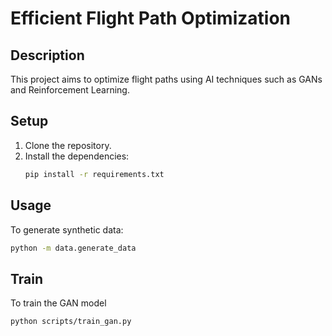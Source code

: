 # Efficient Flight Path Optimization

## Description
This project aims to optimize flight paths using AI techniques such as GANs and Reinforcement Learning.

## Setup
1. Clone the repository.
2. Install the dependencies:
    ```bash
    pip install -r requirements.txt
    ```

## Usage
To generate synthetic data:
```bash
python -m data.generate_data

```
## Train
To train the GAN model
```bash
python scripts/train_gan.py

``` 
